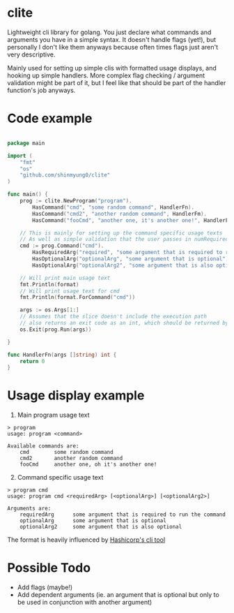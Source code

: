 # clite

Lightweight cli library for golang. You just declare what commands and arguments you have in a simple syntax.
It doesn't handle flags (yet!), but personally I don't like them anyways because often times
flags just aren't very descriptive.

Mainly used for setting up simple clis with formatted usage displays, and hooking up simple handlers.
More complex flag checking / argument validation might be part of it, but I feel like that should be
part of the handler function's job anyways.

# Code example

```go

package main

import (
    "fmt"
    "os"
    "github.com/shinmyung0/clite"
)

func main() {
    prog := clite.NewProgram("program").
        HasCommand("cmd", "some random command", HandlerFn).
        HasCommand("cmd2", "another random command", HandlerFm).
        HasCommand("fooCmd", "another one, it's another one!", HandlerFn)

    // This is mainly for setting up the command specific usage texts
    // As well as simple validation that the user passes in numRequired <= len(args) <= numTotal arguments
    cmd := prog.Command("cmd").
        HasRequiredArg("required", "some argument that is required to run the command").
        HasOptionalArg("optionalArg", "some argument that is optional").
        HasOptionalArg("optionalArg2", "some argument that is also optional")

    // Will print main usage text
    fmt.Println(format)
    // Will print usage text for cmd
    fmt.Println(format.ForCommand("cmd"))

    args := os.Args[1:]
    // Assumes that the slice doesn't include the execution path
    // also returns an exit code as an int, which should be returned by the handlers
    os.Exit(prog.Run(args))

}

func HandlerFn(args []string) int {
    return 0
}

```

# Usage display example

1. Main program usage text

```
> program
usage: program <command>

Available commands are:
    cmd        some random command
    cmd2       another random command
    fooCmd     another one, oh it's another one!

```

2. Command specific usage text

```
> program cmd
usage: program cmd <requiredArg> [<optionalArg>] [<optionalArg2>]

Arguments are:
    requiredArg      some argument that is required to run the command
    optionalArg      some argument that is optional
    optionalArg2     some argument that is also optional

```

The format is heavily influenced by [Hashicorp's cli tool](https://github.com/mitchellh/cli)



# Possible Todo
- Add flags (maybe!)
- Add dependent arguments (ie. an argument that is optional but only to be used in conjunction with another argument)
